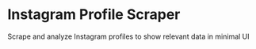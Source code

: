 # Instagram Profile Scraper
Scrape and analyze Instagram profiles to show relevant data in minimal UI
